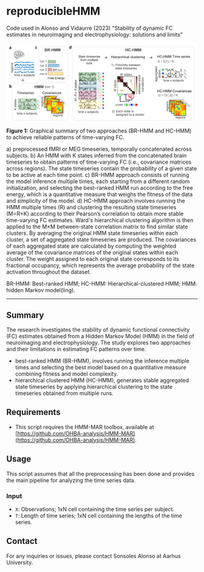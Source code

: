 # reproducibleHMM

Code used in Alonso and Vidaurre (2023) "Stability of dynamic FC estimates in neuroimaging and electrophysiology: solutions and limits"

![Graphical summary](figure.png)

**Figure 1:** Graphical summary of two approaches (BR-HMM and HC-HMM) to achieve reliable patterns of time-varying FC.

a) preprocessed fMRI or MEG timeseries, temporally concatenated across subjects.
b) An HMM with K states inferred from the concatenated brain timeseries to obtain patterns of time-varying FC (i.e., covariance matrices across regions). The state timeseries contain the probability of a given state to be active at each time point.
c) BR-HMM approach consists of running the model inference multiple times, each starting from a different random initialization, and selecting the best-ranked HMM run according to the free energy, which is a quantitative measure that weighs the fitness of the data and simplicity of the model.
d) HC-HMM approach involves running the HMM multiple times (R) and clustering the resulting state timeseries (M=R×K) according to their Pearson’s correlation to obtain more stable time-varying FC estimates. Ward's hierarchical clustering algorithm is then applied to the M×M between-state correlation matrix to find similar state clusters. By averaging the original HMM state timeseries within each cluster, a set of aggregated state timeseries are produced. The covariances of each aggregated state are calculated by computing the weighted average of the covariance matrices of the original states within each cluster. The weight assigned to each original state corresponds to its fractional occupancy, which represents the average probability of the state activation throughout the dataset.

BR-HMM: Best-ranked HMM; HC-HMM: Hierarchical-clustered HMM; HMM: hidden Markov model(ling).

---

## Summary

The research investigates the stability of dynamic functional connectivity (FC) estimates obtained from a Hidden Markov Model (HMM) in the field of neuroimaging and electrophysiology. The study explores two approaches and their limitations in estimating FC patterns over time.

- best-ranked HMM (BR-HMM), involves running the inference multiple times and selecting the best model based on a quantitative measure combining fitness and model complexity.
- hierarchical clustered HMM (HC-HMM), generates stable aggregated state timeseries by applying hierarchical clustering to the state timeseries obtained from multiple runs.

## Requirements

- This script requires the HMM-MAR toolbox, available at [https://github.com/OHBA-analysis/HMM-MAR](https://github.com/OHBA-analysis/HMM-MAR).


## Usage

This script assumes that all the preprocessing has been done and provides the main pipeline for analyzing the time series data.

### Input

- `X`: Observations; 1xN cell containing the time series per subject.
- `T`: Length of time series; 1xN cell containing the lengths of the time series.


## Contact

For any inquiries or issues, please contact Sonsoles Alonso at Aarhus University.
